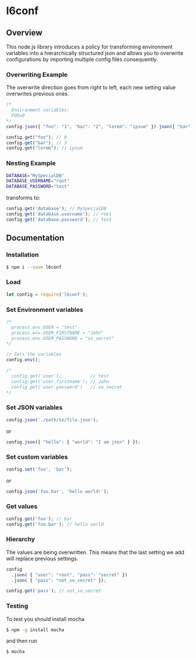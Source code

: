 # l6conf

## Overview

This node.js library introduces a policy for transforming environment variables into a hierarchically structured json and allows you to overwrite configurations by importing multiple config files consequently.

### Overwriting Example
The overwrite direction goes from right to left, each new setting value overwrites previous ones.
``` js
/*
  Environment variables:
  FOO=0
*/
config.json({ "foo": "1", "bar": "2", "lorem": "ipsum" }).json({ "bar": "3" }).env();

config.get("foo"); // 0
config.get("bar"); // 3
config.get("lorem"); // ipsum
```

### Nesting Example
``` sh
DATABASE="MySpecialDB"
DATABASE_USERNAME="root"
DATABASE_PASSWORD="test"
```
transforms to:
``` js
config.get('database'); // MySpecialDB
config.get('database.username'); // root
config.get('database.password'); // test
```

#### 

## Documentation

### Installation
``` sh
$ npm i --save l6conf
```

### Load
``` js
let config = require('l6conf');
```

### Set Environment variables
``` js
/*
  process.env.USER = "test"
  process.env.USER_FIRSTNAME = "John"
  process.env.USER_PASSWORD = "so_secret"
*/

// Sets the variables
config.env();

/*
  config.get('user');           // test
  config.get('user.firstname'); // John
  config.get('user.password')   // so_secret
*/
```

### Set JSON variables
``` js
config.json('./path/to/file.json');
```

or

``` js
config.json({ "hello": { "world": "I am json" } });
```

### Set custom variables
``` js
config.set('foo', 'bar');
```

or

``` js
config.json('foo.bar', 'hello world!');
```

### Get values
``` js
config.get('foo'); // bar
config.get('foo.bar'); // hello world
```

### Hierarchy
The values are being overwritten. This means that the last setting we add will replace previous settings.
``` js
config
  .json( { "user": "root", "pass": "secret" })
  .json( { "pass": "not_so_secret" });

config.get('pass'); // not_so_secret
```

### Testing
To test you should install mocha
``` sh
$ npm -g install mocha
```
and then run
``` sh
$ mocha
```
